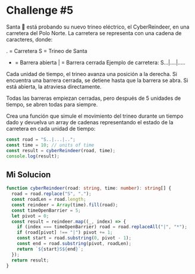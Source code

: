 # Challenge #5

Santa 🎅 está probando su nuevo trineo eléctrico, el CyberReindeer, en una carretera del Polo Norte. La carretera se representa con una cadena de caracteres, donde:

. = Carretera
S = Trineo de Santa

* = Barrera abierta
| = Barrera cerrada
Ejemplo de carretera: S...|....|.....

Cada unidad de tiempo, el trineo avanza una posición a la derecha. Si encuentra una barrera cerrada, se detiene hasta que la barrera se abra. Si está abierta, la atraviesa directamente.

Todas las barreras empiezan cerradas, pero después de 5 unidades de tiempo, se abren todas para siempre.

Crea una función que simule el movimiento del trineo durante un tiempo dado y devuelva un array de cadenas representando el estado de la carretera en cada unidad de tiempo:

```js
const road = "S..|...|..";
const time = 10; // units of time
const result = cyberReindeer(road, time);
console.log(result);


```

## Mi Solucion

```ts
function cyberReindeer(road: string, time: number): string[] {
  road = road.replace("S", ".");
  const roadLen = road.length;
  const reindeer = Array(time).fill(road);
  const timeOpenBarrier = 5;
  let pivot = 0;
  const result = reindeer.map((_, index) => {
    if (index === timeOpenBarrier) road = road.replaceAll("|", "*");
    if (road[pivot] !== "|") pivot += 1;
    const start = road.substring(0, pivot - 1);
    const end = road.substring(pivot, roadLen);
    return `${start}S${end}`;
  });
  return result;
}


```
